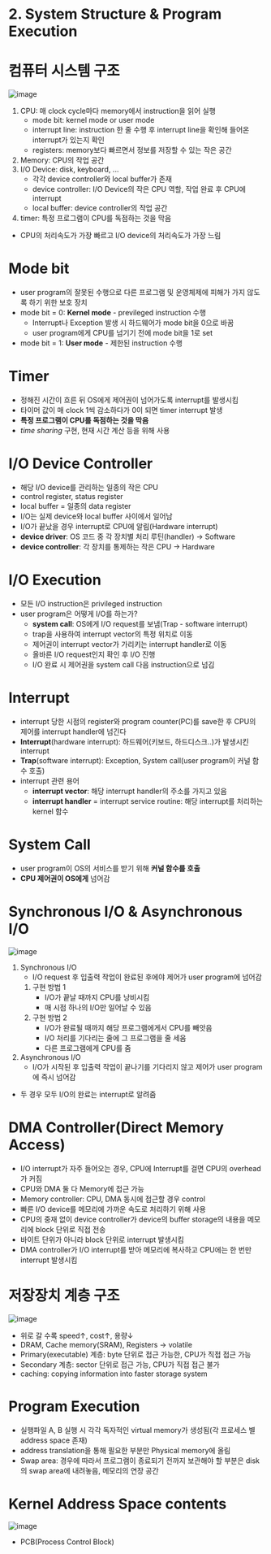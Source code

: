 # 2. System Structure & Program Execution
# 컴퓨터 시스템 구조
![image](https://github.com/Haaarimmm/TIL/assets/108309396/28f2c956-9242-439f-8650-1855ae7a834c)
1. CPU: 매 clock cycle마다 memory에서 instruction을 읽어 실행
   - mode bit: kernel mode or user mode
   - interrupt line: instruction 한 줄 수행 후 interrupt line을 확인해 들어온 interrupt가 있는지 확인
   - registers: memory보다 빠르면서 정보를 저장할 수 있는 작은 공간
2. Memory: CPU의 작업 공간
3. I/O Device: disk, keyboard, ...
   - 각각 device controller와 local buffer가 존재
   - device controller: I/O Device의 작은 CPU 역할, 작업 완료 후 CPU에 interrupt
   - local buffer: device controller의 작업 공간
4. timer: 특정 프로그램이 CPU를 독점하는 것을 막음
- CPU의 처리속도가 가장 빠르고 I/O device의 처리속도가 가장 느림

# Mode bit
- user program의 잘못된 수행으로 다른 프로그램 및 운영체제에 피해가 가지 않도록 하기 위한 보호 장치
- mode bit = 0: **Kernel mode** - previleged instruction 수행
  - Interrupt나 Exception 발생 시 하드웨어가 mode bit을 0으로 바꿈
  - user program에게 CPU를 넘기기 전에 mode bit을 1로 set
- mode bit = 1: **User mode** - 제한된 instruction 수행

# Timer
- 정해진 시간이 흐른 뒤 OS에게 제어권이 넘어가도록 interrupt를 발생시킴
- 타이머 값이 매 clock 1씩 감소하다가 0이 되면 timer interrupt 발생
- **특정 프로그램이 CPU를 독점하는 것을 막음**
- *time sharing* 구현, 현재 시간 계산 등을 위해 사용

# I/O Device Controller
- 해당 I/O device를 관리하는 일종의 작은 CPU
- control register, status register
- local buffer = 일종의 data register
- I/O는 실제 device와 local buffer 사이에서 일어남
- I/O가 끝났을 경우 interrupt로 CPU에 알림(Hardware interrupt)
- **device driver**: OS 코드 중 각 장치별 처리 루틴(handler) &rarr; Software
- **device controller**: 각 장치를 통제하는 작은 CPU &rarr; Hardware

# I/O Execution
- 모든 I/O instruction은 privileged instruction
- user program은 어떻게 I/O를 하는가?
   - **system call**: OS에게 I/O request를 보냄(Trap - software interrupt)
   - trap을 사용하여 interrupt vector의 특정 위치로 이동
   - 제어권이 interrupt vector가 가리키는 interrupt handler로 이동
   - 올바른 I/O request인지 확인 후 I/O 진행
   - I/O 완료 시 제어권을 system call 다음 instruction으로 넘김

# Interrupt
- interrupt 당한 시점의 register와 program counter(PC)를 save한 후 CPU의 제어를 interrupt handler에 넘긴다
- **Interrupt**(hardware interrupt): 하드웨어(키보드, 하드디스크..)가 발생시킨 interrupt
- **Trap**(software interrupt): Exception, System call(user program이 커널 함수 호출)
- interrupt 관련 용어
   - **interrupt vector**: 해당 interrupt handler의 주소를 가지고 있음
   - **interrupt handler** = interrupt service routine: 해당 interrupt를 처리하는 kernel 함수

# System Call
- user program이 OS의 서비스를 받기 위해 **커널 함수를 호출**
- **CPU 제어권이 OS에게** 넘어감

# Synchronous I/O & Asynchronous I/O
![image](https://github.com/Haaarimmm/TIL/assets/108309396/b6cda4d5-78f7-413f-b482-afd8955a0278)
1. Synchronous I/O
   - I/O request 후 입출력 작업이 완료된 후에야 제어가 user program에 넘어감
   1. 구현 방법 1
      - I/O가 끝날 때까지 CPU를 낭비시킴
      - 매 시점 하나의 I/O만 일어날 수 있음
   2. 구현 방법 2
      - I/O가 완료될 때까지 해당 프로그램에게서 CPU를 빼앗음
      - I/O 처리를 기다리는 줄에 그 프로그램을 줄 세움
      - 다른 프로그램에게 CPU를 줌
2. Asynchronous I/O
   - I/O가 시작된 후 입출력 작업이 끝나기를 기다리지 않고 제어가 user program에 즉시 넘어감
- 두 경우 모두 I/O의 완료는 interrupt로 알려줌

# DMA Controller(Direct Memory Access)
- I/O interrupt가 자주 들어오는 경우, CPU에 Interrupt를 걸면 CPU의 overhead가 커짐
- CPU와 DMA 둘 다 Memory에 접근 가능
- Memory controller: CPU, DMA 동시에 접근할 경우 control
- 빠른 I/O device를 메모리에 가까운 속도로 처리하기 위해 사용
- CPU의 중재 없이 device controller가 device의 buffer storage의 내용을 메모리에 block 단위로 직접 전송
- 바이트 단위가 아니라 block 단위로 interrupt 발생시킴
- DMA controller가 I/O interrupt를 받아 메모리에 복사하고 CPU에는 한 번만 interrupt 발생시킴

# 저장장치 계층 구조
![image](https://github.com/Al9-Mor9/CS-study/assets/108309396/c46646cc-5a89-4353-a101-b656462dc1d7)
- 위로 갈 수록 speed&uarr;, cost&uarr;, 용량&darr;
- DRAM, Cache memory(SRAM), Registers &rarr; volatile
- Primary(executable) 계층: byte 단위로 접근 가능한, CPU가 직접 접근 가능
- Secondary 계층: sector 단위로 접근 가능, CPU가 직접 접근 불가
- caching: copying information into faster storage system

# Program Execution
- 실행파일 A, B 실행 시 각각 독자적인 virtual memory가 생성됨(각 프로세스 별 address space 존재)
- address translation을 통해 필요한 부분만 Physical memory에 올림
- Swap area: 경우에 따라서 프로그램이 종료되기 전까지 보관해야 할 부분은 disk의 swap area에 내려놓음, 메모리의 연장 공간

# Kernel Address Space contents
![image](https://github.com/Al9-Mor9/CS-study/assets/108309396/079e2885-d11f-4137-9fe1-5e93efbca0ef)
- PCB(Process Control Block)